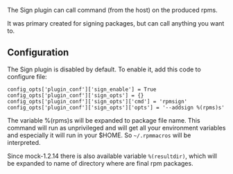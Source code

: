 The Sign plugin can call command (from the host) on the produced rpms.

It was primary created for signing packages, but can call anything you want to.

## Configuration

The Sign plugin is disabled by default. To enable it, add this code to configure file:

    config_opts['plugin_conf']['sign_enable'] = True
    config_opts['plugin_conf']['sign_opts'] = {}
    config_opts['plugin_conf']['sign_opts']['cmd'] = 'rpmsign'
    config_opts['plugin_conf']['sign_opts']['opts'] = '--addsign %(rpms)s'

The variable %(rpms)s will be expanded to package file name. This command will run as unprivileged and will get all your environment variables and especially it will run in your $HOME. So `~/.rpmmacros` will be interpreted.

Since mock-1.2.14 there is also available variable `%(resultdir)`, which will be expanded to name of directory where are final rpm packages.
